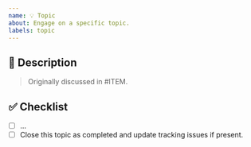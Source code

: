 ```yaml
---
name: 💡 Topic
about: Engage on a specific topic.
labels: topic
---
```


## 📝 Description

> Originally discussed in #ITEM.

<!-- Describe the topic here. -->

<!-- Uncomment this section if this topic depends on another one.
## 🔗 Dependencies

This topic is blocked by the following items:

- [ ] #ITEM
-->

## ✅ Checklist

- [ ] ...
- [ ] Close this topic as completed and update tracking issues if present.
